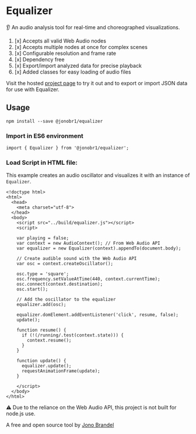 # Equalizer

:ear: An audio analysis tool for real-time and choreographed visualizations.

1. [x] Accepts all valid Web Audio nodes
2. [x] Accepts multiple nodes at once for complex scenes
3. [x] Configurable resolution and frame rate
4. [x] Dependency free
5. [x] Export/import analyzed data for precise playback
6. [x] Added classes for easy loading of audio files

Visit the hosted [project page](http://jonobr1.com/equalizer) to try it out and to export or import JSON data for use with Equalizer.

## Usage

`npm install --save @jonobr1/equalizer`

### Import in ES6 environment

`import { Equalizer } from '@jonobr1/equalizer';`

### Load Script in HTML file:

This example creates an audio oscillator and visualizes it with an instance of `Equalizer`.

```html5
<!doctype html>
<html>
  <head>
    <meta charset="utf-8">
  </head>
  <body>
    <script src="../build/equalizer.js"></script>
    <script>

    var playing = false;
    var context = new AudioContext(); // From Web Audio API
    var equalizer = new Equalizer(context).appendTo(document.body);

    // Create audible sound with the Web Audio API
    var osc = context.createOscillator();

    osc.type = 'square';
    osc.frequency.setValueAtTime(440, context.currentTime);
    osc.connect(context.destination);
    osc.start();

    // Add the oscillator to the equalizer
    equalizer.add(osc);

    equalizer.domElement.addEventListener('click', resume, false);
    update();

    function resume() {
      if (!(/running/.test(context.state))) {
        context.resume();
      }
    }

    function update() {
      equalizer.update();
      requestAnimationFrame(update);
    }

    </script>
  </body>
</html>
```

:warning: Due to the reliance on the Web Audio API, this project is not built for node.js use.

A free and open source tool by [Jono Brandel](http://jono.fyi/)
